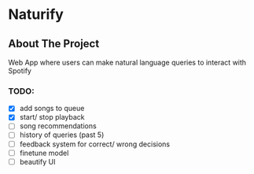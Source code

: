 # Naturify

<!-- ABOUT THE PROJECT -->

## About The Project

Web App where users can make natural language queries to interact with Spotify

### TODO:

-   [x] add songs to queue
-   [x] start/ stop playback
-   [ ] song recommendations
-   [ ] history of queries (past 5)
-   [ ] feedback system for correct/ wrong decisions
-   [ ] finetune model
-   [ ] beautify UI
